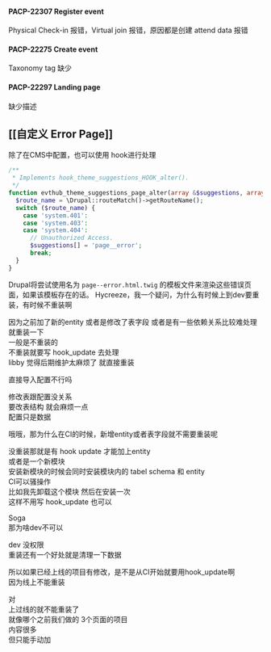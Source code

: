#### PACP-22307 Register event
Physical Check-in 报错，Virtual join 报错，原因都是创建 attend data 报错
#### PACP-22275 Create event
Taxonomy tag 缺少
#### PACP-22297 Landing page
缺少描述

## [[自定义 Error Page]]
除了在CMS中配置，也可以使用 hook进行处理
```php
/**  
 * Implements hook_theme_suggestions_HOOK_alter(). 
 */
function evthub_theme_suggestions_page_alter(array &$suggestions, array $variables) {  
  $route_name = \Drupal::routeMatch()->getRouteName();  
  switch ($route_name) {  
    case 'system.401':  
    case 'system.403':  
    case 'system.404':  
      // Unauthorized Access.  
      $suggestions[] = 'page__error';  
      break;  
  }
}
```
Drupal将尝试使用名为 `page--error.html.twig` 的模板文件来渲染这些错误页面，如果该模板存在的话。
Hycreeze，我一个疑问，为什么有时候上到dev要重装，有时候不重装啊  

因为之前加了新的entity 或者是修改了表字段 或者是有一些依赖关系比较难处理 就重装一下  
一般是不重装的  
不重装就要写 hook_update 去处理  
libby 觉得后期维护太麻烦了 就直接重装  

直接导入配置不行吗  

修改表跟配置没关系  
要改表结构 就会麻烦一点  
配置只是数据  

哦哦，那为什么在CI的时候，新增entity或者表字段就不需要重装呢  

没重装那就是有 hook update 才能加上entity   
或者是一个新模块  
安装新模块的时候会同时安装模块内的 tabel schema 和 entity  
CI可以骚操作  
比如我先卸载这个模块 然后在安装一次  
这样不用写 hook_update 也可以  

Soga  
那为啥dev不可以  
  
dev 没权限  
重装还有一个好处就是清理一下数据  

所以如果已经上线的项目有修改，是不是从CI开始就要用hook_update啊  
因为线上不能重装  

对  
上过线的就不能重装了  
就像哪个之前我们做的 3个页面的项目  
内容很多  
但只能手动加